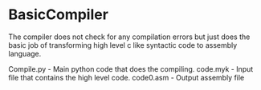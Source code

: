 # BasicCompiler
The compiler does not check for any compilation errors but just does the basic job of transforming high level c like syntactic code to assembly language.

Compile.py - Main python code that does the compiling.
code.myk - Input file that contains the high level code.
code0.asm - Output assembly file
